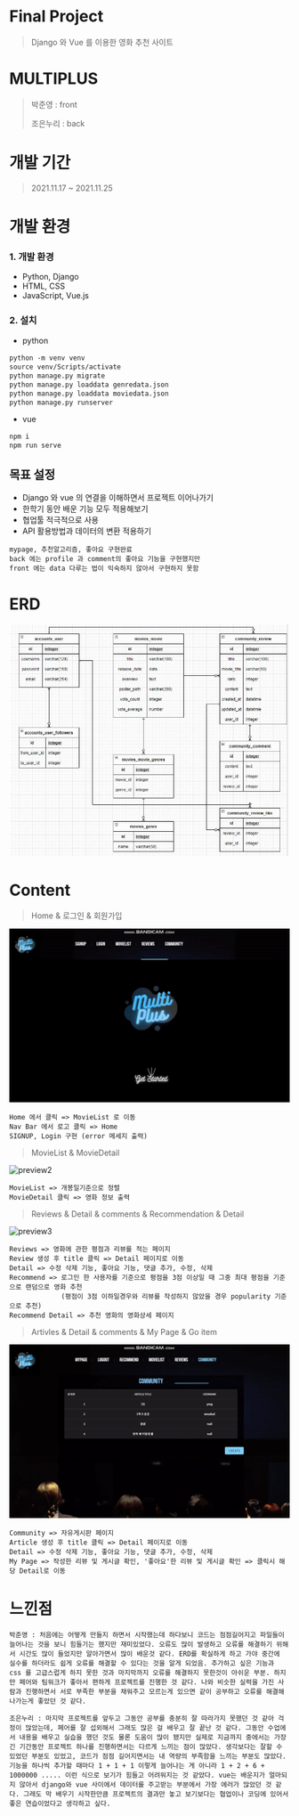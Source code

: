 # Final Project

> Django 와 Vue 를 이용한 영화 추천 사이트



# MULTIPLUS

> 박준영  : front 
>
> 조은누리 : back



# 개발 기간

>2021.11.17 ~ 2021.11.25



# 개발 환경

### 1. 개발 환경

- Python, Django
- HTML, CSS
- JavaScript, Vue.js



### 2. 설치

- python

```
python -m venv venv
source venv/Scripts/activate
python manage.py migrate
python manage.py loaddata genredata.json
python manage.py loaddata moviedata.json
python manage.py runserver
```

- vue 

```
npm i
npm run serve
```



## 목표 설정

- Django 와 vue 의 연결을 이해하면서 프로젝트 이어나가기
- 한학기 동안 배운 기능 모두 적용해보기 
- 협업툴 적극적으로 사용
- API 활용방법과 데이터의 변환 적용하기

```
mypage, 추천알고리즘, 좋아요 구현완료
back 에는 profile 과 comment의 좋아요 기능을 구현했지만
front 에는 data 다루는 법이 익숙하지 않아서 구현하지 못함
```



# ERD

![ERD](readme.assets/ERD-16378476781841.jpg)



# Content

> Home & 로그인 & 회원가입

![preview1](readme.assets/preview1.gif)

```
Home 에서 클릭 => MovieList 로 이동
Nav Bar 에서 로고 클릭 => Home
SIGNUP, Login 구현 (error 메세지 출력)
```



>MovieList & MovieDetail

![preview2](readme.assets/preview2.gif)

```
MovieList => 개봉일기준으로 정렬
MovieDetail 클릭 => 영화 정보 출력
```



>Reviews & Detail & comments & Recommendation & Detail

![preview3](readme.assets/preview3.gif)

```
Reviews => 영화에 관한 평점과 리뷰를 적는 페이지
Review 생성 후 title 클릭 => Detail 페이지로 이동
Detail => 수정 삭제 기능, 좋아요 기능, 댓글 추가, 수정, 삭제 
Recommend => 로그인 한 사용자를 기준으로 평점을 3점 이상일 때 그중 최대 평점을 기준으로 랜덤으로 영화 추천 
			 (평점이 3점 이하일경우와 리뷰를 작성하지 않았을 경우 popularity 기준으로 추천)
Recommend Detail => 추천 영화의 영화상세 페이지
```



> Artivles & Detail & comments & My Page & Go item

![preview4](readme.assets/preview4.gif)

```
Community => 자유게시판 페이지
Article 생성 후 title 클릭 => Detail 페이지로 이동
Detail => 수정 삭제 기능, 좋아요 기능, 댓글 추가, 수정, 삭제 
My Page => 작성한 리뷰 및 게시글 확인, '좋아요'한 리뷰 및 게시글 확인 => 클릭시 해당 Detail로 이동
```



# 느낀점

```
박준영 : 처음에는 어떻게 만들지 하면서 시작했는데 하다보니 코드는 점점길어지고 파일들이 늘어나는 것을 보니 힘들기는 했지만 재미있었다. 오류도 많이 발생하고 오류를 해결하기 위해서 시간도 많이 들었지만 알아가면서 많이 배운것 같다. ERD를 확실하게 하고 가야 중간에 실수를 하더라도 쉽게 오류를 해결할 수 있다는 것을 알게 되었음. 추가하고 싶은 기능과 css 를 고급스럽게 하지 못한 것과 마지막까지 오류를 해결하지 못한것이 아쉬운 부분. 하지만 페어와 팀워크가 좋아서 편하게 프로젝트를 진행한 것 같다. 나와 비슷한 실력을 가진 사람과 진행하면서 서로 부족한 부분을 채워주고 모르는게 있으면 같이 공부하고 오류를 해결해 나가는게 좋았던 것 같다.
```

```
조은누리 : 마지막 프로젝트를 앞두고 그동안 공부를 충분히 잘 따라가지 못했던 것 같아 걱정이 많았는데, 페어를 잘 섭외해서 그래도 많은 걸 배우고 잘 끝난 것 같다. 그동안 수업에서 내용을 배우고 실습을 했던 것도 물론 도움이 많이 됐지만 실제로 지금까지 중에서는 가장 긴 기간동안 프로젝트 하나를 진행하면서는 다르게 느끼는 점이 많았다. 생각보다는 잘할 수 있었던 부분도 있었고, 코드가 점점 길어지면서는 내 역량의 부족함을 느끼는 부분도 많았다. 기능을 하나씩 추가할 때마다 1 + 1 + 1 이렇게 늘어나는 게 아니라 1 + 2 + 6 + 1000000 ..... 이런 식으로 보기가 힘들고 어려워지는 것 같았다. vue는 배운지가 얼마되지 않아서 django와 vue 사이에서 데이터를 주고받는 부분에서 가장 에러가 많았던 것 같다. 그래도 막 배우기 시작한만큼 프로젝트의 결과만 놓고 보기보다는 협업이나 코딩에 있어서 좋은 연습이었다고 생각하고 싶다.
```

